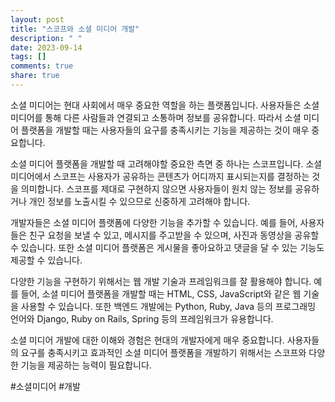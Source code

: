```yaml
---
layout: post
title: "스코프와 소셜 미디어 개발"
description: " "
date: 2023-09-14
tags: []
comments: true
share: true
---
```


소셜 미디어는 현대 사회에서 매우 중요한 역할을 하는 플랫폼입니다. 사용자들은 소셜 미디어를 통해 다른 사람들과 연결되고 소통하며 정보를 공유합니다. 따라서 소셜 미디어 플랫폼을 개발할 때는 사용자들의 요구를 충족시키는 기능을 제공하는 것이 매우 중요합니다.

소셜 미디어 플랫폼을 개발할 때 고려해야할 중요한 측면 중 하나는 스코프입니다. 소셜 미디어에서 스코프는 사용자가 공유하는 콘텐츠가 어디까지 표시되는지를 결정하는 것을 의미합니다. 스코프를 제대로 구현하지 않으면 사용자들이 원치 않는 정보를 공유하거나 개인 정보를 노출시킬 수 있으므로 신중하게 고려해야 합니다.

개발자들은 소셜 미디어 플랫폼에 다양한 기능을 추가할 수 있습니다. 예를 들어, 사용자들은 친구 요청을 보낼 수 있고, 메시지를 주고받을 수 있으며, 사진과 동영상을 공유할 수 있습니다. 또한 소셜 미디어 플랫폼은 게시물을 좋아요하고 댓글을 달 수 있는 기능도 제공할 수 있습니다.

다양한 기능을 구현하기 위해서는 웹 개발 기술과 프레임워크를 잘 활용해야 합니다. 예를 들어, 소셜 미디어 플랫폼을 개발할 때는 HTML, CSS, JavaScript와 같은 웹 기술을 사용할 수 있습니다. 또한 백엔드 개발에는 Python, Ruby, Java 등의 프로그래밍 언어와 Django, Ruby on Rails, Spring 등의 프레임워크가 유용합니다.

소셜 미디어 개발에 대한 이해와 경험은 현대의 개발자에게 매우 중요합니다. 사용자들의 요구를 충족시키고 효과적인 소셜 미디어 플랫폼을 개발하기 위해서는 스코프와 다양한 기능을 제공하는 능력이 필요합니다.

#소셜미디어 #개발